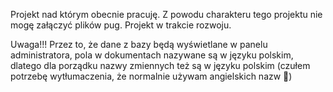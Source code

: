 Projekt nad którym obecnie pracuję. 
Z powodu charakteru tego projektu nie mogę załączyć plików pug.
Projekt w trakcie rozwoju.

Uwaga!!! Przez to, że dane z bazy będą wyświetlane w panelu administratora, pola w dokumentach nazywane są w języku polskim, dlatego dla porządku nazwy zmiennych też są w języku polskim (czułem potrzebę wytłumaczenia, że normalnie używam angielskich nazw 🤣)
